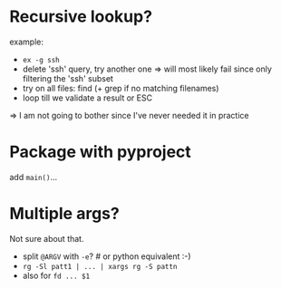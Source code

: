 # Recursive lookup?
example:
  - `ex -g ssh`
  - delete 'ssh' query, try another one => will most likely fail since only filtering the 'ssh' subset
  - try on all files: find (+ grep if no matching filenames)
  - loop till we validate a result or ESC

=> I am not going to bother since I've never needed it in practice

# Package with pyproject
add `main()`...

# Multiple args?
Not sure about that.

- split `@ARGV` with `-e`? # or python equivalent :-)
- `rg -Sl patt1 | ... | xargs rg -S pattn`
- also for `fd ... $1`
